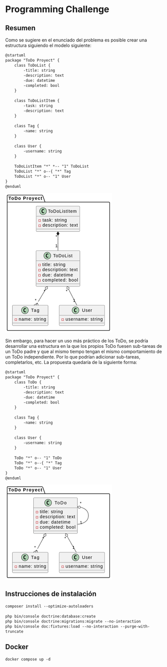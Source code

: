 # Programming Challenge

## Resumen

Como se sugiere en el enunciado del problema es posible crear una estructura siguiendo el modelo siguiente:

```plantuml
@startuml
package "ToDo Proyect" {
    class ToDoList {
        -title: string
        -description: text
        -due: datetime
        -completed: bool
    }

    class ToDoListItem {
        -task: string
        -description: text
    }

    class Tag {
        -name: string
    }

    class User {
        -username: string
    }

    ToDoListItem "*" *-- "1" ToDoList
    ToDoList "*" o--{ "*" Tag
    ToDoList "*" o-- "1" User
}
@enduml
```

![class model](./doc/imgs/class-model.png)

Sin embargo, para hacer un uso más práctico de los ToDo, se podría desarrollar una estructura en la que los propios ToDo fuesen sub-tareas de un ToDo padre y que al mismo tiempo tengan el mismo comportamiento de un ToDo independiente. Por lo que podrían adicionar sub-tareas, completarlos, etc. La propuesta quedaría de la siguiente forma:

```plantuml
@startuml
package "ToDo Proyect" {
    class ToDo {
        -title: string
        -description: text
        -due: datetime
        -completed: bool
    }

    class Tag {
        -name: string
    }

    class User {
        -username: string
    }

    ToDo "*" o-- "1" ToDo
    ToDo "*" o--{ "*" Tag
    ToDo "*" o-- "1" User
}
@enduml
```

![class model](./doc/imgs/class-model-refactored.png)

## Instrucciones de instalación

```shell
composer install --optimize-autoloaders

php bin/console doctrine:database:create
php bin/console doctrine:migrations:migrate --no-interaction
php bin/console doc:fixtures:load --no-interaction --purge-with-truncate
```
## Docker

```shell
docker compose up -d
```
